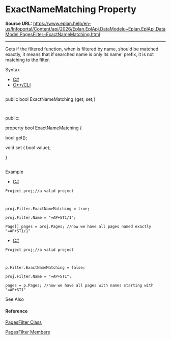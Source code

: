 # ExactNameMatching Property

**Source URL:** https://www.eplan.help/en-us/Infoportal/Content/api/2026/Eplan.EplApi.DataModelu~Eplan.EplApi.DataModel.PagesFilter~ExactNameMatching.html

---

Gets if the filtered function, when is filtered by name, should be matched exactly, it means that if searched name is only its name' prefix, it is not matching to the filter.

Syntax

- [C#](#i-syntax-CS)
- [C++/CLI](#i-syntax-CPP2005)

```
```
public bool ExactNameMatching {get; set;}
```
```

```
```
public:
property bool ExactNameMatching {
   bool get();
   void set (    bool value);
}
```
```

Example

- [C#](#i-tab-content-75e962fe-f2ad-48b8-ba43-2392ce2f0ec0)

```
Project proj;//a valid project

proj.Filter.ExactNameMatching = true;
proj.Filter.Name = "=AP+ST1/1";
Page[] pages = proj.Pages; //now we have all pages named exactly "=AP+ST1/1"
```

- [C#](#i-tab-content-37d67a07-8eb8-4a49-93df-4df44a8bf2ed)

```
Project proj;//a valid project

p.Filter.ExactNameMatching = false;
proj.Filter.Name = "=AP+ST1";
pages = p.Pages; //now we have all pages with names starting with "=AP+ST1"
```

See Also

#### Reference

[PagesFilter Class](Eplan.EplApi.DataModelu~Eplan.EplApi.DataModel.PagesFilter.html)
  
[PagesFilter Members](Eplan.EplApi.DataModelu~Eplan.EplApi.DataModel.PagesFilter_members.html)